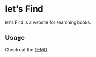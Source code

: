 # let's Find

let's Find is a website for searching books.

## Usage

Check out the [DEMO](https://humbertogonzales.herokuapp.com/search.html).
